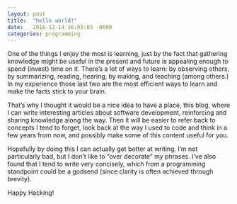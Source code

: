 ```yaml
---
layout: post
title:  "hello world!"
date:   2016-12-14 16:05:03 -0600
categories: programming
---
```

One of the things I enjoy the most is learning, just by the fact that gathering knowledge might be useful in the present and future is appealing enough to spend (invest) time on it.
There’s a lot of ways to learn: by observing others, by summarizing, reading, hearing, by making, and teaching (among others.) In my experience those last two are the most efficient ways to learn and make the facts stick to your brain.

That’s why I thought it would be a nice idea to have a place, this blog, where I can write interesting articles about software development, reinforcing and sharing knowledge along the way. Then it will be easier to refer back to concepts I tend to forget, look back at the way I used to code and think in a few years from now, and possibly make some of this content useful for you.

Hopefully by doing this I can actually get better at writing. I’m not particularly bad, but I don’t like to “over decorate” my phrases. I’ve also found that I tend to write very concisely, which from a programming standpoint could be a godsend (since clarity is often achieved through brevity).

Happy Hacking!
